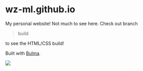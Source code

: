 # wz-ml.github.io
My personal website! Not much to see here. Check out branch 
>build 

to see the HTML/CSS build!

Built with [Bulma](https://bulma.io).

![](https://bulma.io/images/bulma-logo.png)
